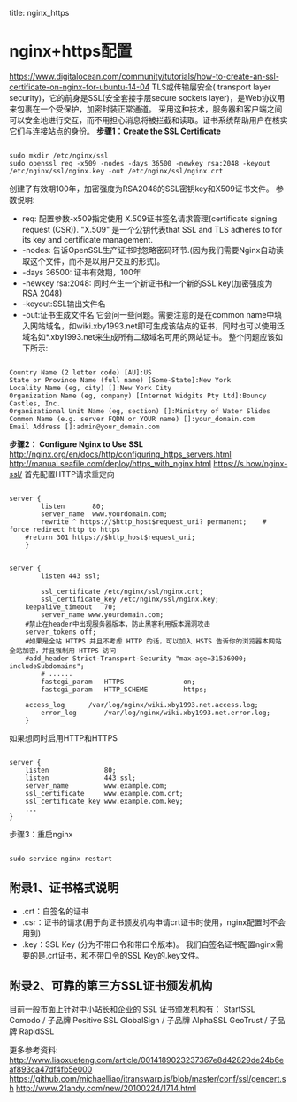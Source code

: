 title: nginx_https 

#  nginx+https配置 
https://www.digitalocean.com/community/tutorials/how-to-create-an-ssl-certificate-on-nginx-for-ubuntu-14-04
TLS或传输层安全( transport layer security)，它的前身是SSL(安全套接字层secure sockets layer)，是Web协议用来包裹在一个受保护，加密封装正常通道。
采用这种技术，服务器和客户端之间可以安全地进行交互，而不用担心消息将被拦截和读取。证书系统帮助用户在核实它们与连接站点的身份。
**步骤1：Create the SSL Certificate**
```

sudo mkdir /etc/nginx/ssl
sudo openssl req -x509 -nodes -days 36500 -newkey rsa:2048 -keyout /etc/nginx/ssl/nginx.key -out /etc/nginx/ssl/nginx.crt

```
创建了有效期100年，加密强度为RSA2048的SSL密钥key和X509证书文件。
参数说明:
  * req: 配置参数-x509指定使用 X.509证书签名请求管理(certificate signing request (CSR)). "X.509" 是一个公钥代表that SSL and TLS adheres to for its key and certificate management.
  * -nodes: 告诉OpenSSL生产证书时忽略密码环节.(因为我们需要Nginx自动读取这个文件，而不是以用户交互的形式)。
  * -days 36500: 证书有效期，100年
  * -newkey rsa:2048: 同时产生一个新证书和一个新的SSL key(加密强度为RSA 2048)
  * -keyout:SSL输出文件名
  * -out:证书生成文件名
它会问一些问题。需要注意的是在common name中填入网站域名，如wiki.xby1993.net即可生成该站点的证书，同时也可以使用泛域名如*.xby1993.net来生成所有二级域名可用的网站证书。
整个问题应该如下所示:
```

Country Name (2 letter code) [AU]:US
State or Province Name (full name) [Some-State]:New York
Locality Name (eg, city) []:New York City
Organization Name (eg, company) [Internet Widgits Pty Ltd]:Bouncy Castles, Inc.
Organizational Unit Name (eg, section) []:Ministry of Water Slides
Common Name (e.g. server FQDN or YOUR name) []:your_domain.com
Email Address []:admin@your_domain.com

```

**步骤2： Configure Nginx to Use SSL**
http://nginx.org/en/docs/http/configuring_https_servers.html
http://manual.seafile.com/deploy/https_with_nginx.html
https://s.how/nginx-ssl/
首先配置HTTP请求重定向
```

server {
        listen       80;
        server_name  www.yourdomain.com;
        rewrite ^ https://$http_host$request_uri? permanent;    # force redirect http to https
	#return 301 https://$http_host$request_uri;
    }

```
```

server {
        listen 443 ssl;

        ssl_certificate /etc/nginx/ssl/nginx.crt;
        ssl_certificate_key /etc/nginx/ssl/nginx.key;
	keepalive_timeout   70;
        server_name www.yourdomain.com;
	#禁止在header中出现服务器版本，防止黑客利用版本漏洞攻击
	server_tokens off;
	#如果是全站 HTTPS 并且不考虑 HTTP 的话，可以加入 HSTS 告诉你的浏览器本网站全站加密，并且强制用 HTTPS 访问
	#add_header Strict-Transport-Security "max-age=31536000; includeSubdomains";
        # ......
        fastcgi_param   HTTPS               on;
        fastcgi_param   HTTP_SCHEME         https;

	access_log      /var/log/nginx/wiki.xby1993.net.access.log;
        error_log       /var/log/nginx/wiki.xby1993.net.error.log;
    }

```
如果想同时启用HTTP和HTTPS
```

server {
    listen              80;
    listen              443 ssl;
    server_name         www.example.com;
    ssl_certificate     www.example.com.crt;
    ssl_certificate_key www.example.com.key;
    ...
}

```
步骤3：重启nginx
```

sudo service nginx restart

```
##  附录1、证书格式说明 
  * .crt：自签名的证书
  * .csr：证书的请求(用于向证书颁发机构申请crt证书时使用，nginx配置时不会用到)
  * .key：SSL Key (分为不带口令和带口令版本)。
我们自签名证书配置nginx需要的是.crt证书，和不带口令的SSL Key的.key文件。

##  附录2、可靠的第三方SSL证书颁发机构 
目前一般市面上针对中小站长和企业的 SSL 证书颁发机构有：
StartSSL
Comodo / 子品牌 Positive SSL
GlobalSign / 子品牌 AlphaSSL
GeoTrust / 子品牌 RapidSSL

更多参考资料:
http://www.liaoxuefeng.com/article/0014189023237367e8d42829de24b6eaf893ca47df4fb5e000
https://github.com/michaelliao/itranswarp.js/blob/master/conf/ssl/gencert.sh
http://www.21andy.com/new/20100224/1714.html